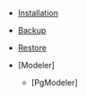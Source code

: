 * [Installation](https://m-thirumal.github.io/installation_guide/#/PostgreSQL/Install_PostgresQL_in_Ubuntu)

* [Backup](Backup/backup.md)
   
* [Restore](Restore/Restore.md)
   
* [Modeler]
    * [PgModeler]

 